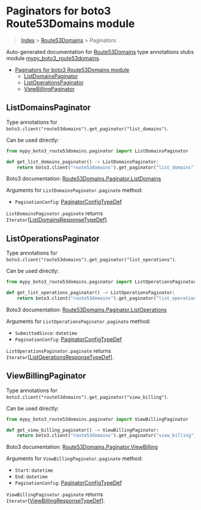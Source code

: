 # Paginators for boto3 Route53Domains module

> [Index](../README.md) > [Route53Domains](./README.md) > Paginators

Auto-generated documentation for
[Route53Domains](https://boto3.amazonaws.com/v1/documentation/api/latest/reference/services/route53domains.html#Route53Domains)
type annotations stubs module
[mypy_boto3_route53domains](https://pypi.org/project/mypy-boto3-route53domains/).

- [Paginators for boto3 Route53Domains module](#paginators-for-boto3-route53domains-module)
  - [ListDomainsPaginator](#listdomainspaginator)
  - [ListOperationsPaginator](#listoperationspaginator)
  - [ViewBillingPaginator](#viewbillingpaginator)

## ListDomainsPaginator

Type annotations for
`boto3.client("route53domains").get_paginator("list_domains")`.

Can be used directly:

```python
from mypy_boto3_route53domains.paginator import ListDomainsPaginator

def get_list_domains_paginator() -> ListDomainsPaginator:
    return boto3.client("route53domains").get_paginator("list_domains")
```

Boto3 documentation:
[Route53Domains.Paginator.ListDomains](https://boto3.amazonaws.com/v1/documentation/api/latest/reference/services/route53domains.html#Route53Domains.Paginator.ListDomains)

Arguments for `ListDomainsPaginator.paginate` method:

- `PaginationConfig`:
  [PaginatorConfigTypeDef](https://vemel.github.io/boto3_stubs_docs/mypy_boto3_route53domains/type_defs.html#paginatorconfigtypedef)

`ListDomainsPaginator.paginate` returns
`Iterator`\[[ListDomainsResponseTypeDef](https://vemel.github.io/boto3_stubs_docs/mypy_boto3_route53domains/type_defs.html#listdomainsresponsetypedef)\].

## ListOperationsPaginator

Type annotations for
`boto3.client("route53domains").get_paginator("list_operations")`.

Can be used directly:

```python
from mypy_boto3_route53domains.paginator import ListOperationsPaginator

def get_list_operations_paginator() -> ListOperationsPaginator:
    return boto3.client("route53domains").get_paginator("list_operations")
```

Boto3 documentation:
[Route53Domains.Paginator.ListOperations](https://boto3.amazonaws.com/v1/documentation/api/latest/reference/services/route53domains.html#Route53Domains.Paginator.ListOperations)

Arguments for `ListOperationsPaginator.paginate` method:

- `SubmittedSince`: `datetime`
- `PaginationConfig`:
  [PaginatorConfigTypeDef](https://vemel.github.io/boto3_stubs_docs/mypy_boto3_route53domains/type_defs.html#paginatorconfigtypedef)

`ListOperationsPaginator.paginate` returns
`Iterator`\[[ListOperationsResponseTypeDef](https://vemel.github.io/boto3_stubs_docs/mypy_boto3_route53domains/type_defs.html#listoperationsresponsetypedef)\].

## ViewBillingPaginator

Type annotations for
`boto3.client("route53domains").get_paginator("view_billing")`.

Can be used directly:

```python
from mypy_boto3_route53domains.paginator import ViewBillingPaginator

def get_view_billing_paginator() -> ViewBillingPaginator:
    return boto3.client("route53domains").get_paginator("view_billing")
```

Boto3 documentation:
[Route53Domains.Paginator.ViewBilling](https://boto3.amazonaws.com/v1/documentation/api/latest/reference/services/route53domains.html#Route53Domains.Paginator.ViewBilling)

Arguments for `ViewBillingPaginator.paginate` method:

- `Start`: `datetime`
- `End`: `datetime`
- `PaginationConfig`:
  [PaginatorConfigTypeDef](https://vemel.github.io/boto3_stubs_docs/mypy_boto3_route53domains/type_defs.html#paginatorconfigtypedef)

`ViewBillingPaginator.paginate` returns
`Iterator`\[[ViewBillingResponseTypeDef](https://vemel.github.io/boto3_stubs_docs/mypy_boto3_route53domains/type_defs.html#viewbillingresponsetypedef)\].
